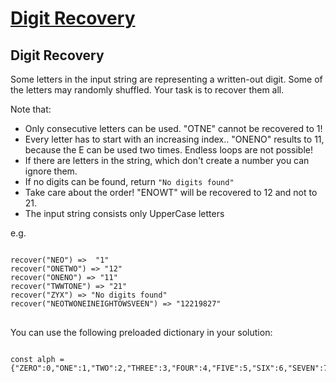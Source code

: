 # [Digit Recovery](https://www.codewars.com/kata/5964d7e633b908e172000046)
<h2>Digit Recovery</h2>

Some letters in the input string are representing a written-out digit. Some of the letters may randomly shuffled. Your task is to recover them all.

Note that:
<ul>
<li> Only consecutive letters can be used. "OTNE" cannot be recovered to 1!
<li> Every letter has to start with an increasing index.. "ONENO" results to 11, because the E can be used two times. Endless loops are not possible!</li>
<li> If there are letters in the string, which don't create a number you can ignore them.</li>
<li> If no digits can be found, return <code>"No digits found"</code></li>
<li> Take care about the order! "ENOWT" will be recovered to 12 and not to 21.</li>
<li> The input string consists only UpperCase letters </li>
</ul>

e.g.

<pre>
<code>
recover("NEO") =>  "1"
recover("ONETWO") => "12"
recover("ONENO") => "11"
recover("TWWTONE") => "21"
recover("ZYX") => "No digits found"
recover("NEOTWONEINEIGHTOWSVEEN") => "12219827"
</code>
</pre>

You can use the following preloaded dictionary in your solution:
<pre>
<code>
const alph = {"ZERO":0,"ONE":1,"TWO":2,"THREE":3,"FOUR":4,"FIVE":5,"SIX":6,"SEVEN":7,"EIGHT":8,"NINE":9};
</code>
</pre>